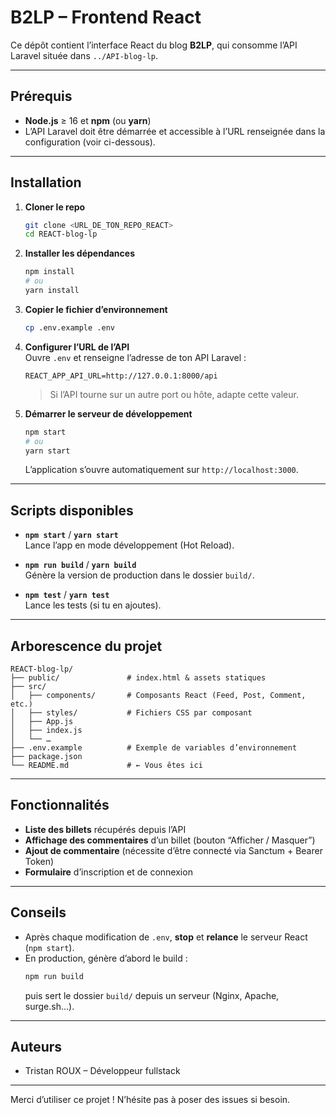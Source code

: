 # B2LP – Frontend React

Ce dépôt contient l’interface React du blog **B2LP**, qui consomme l’API Laravel située dans `../API-blog-lp`.

---

## Prérequis

- **Node.js** ≥ 16 et **npm** (ou **yarn**)  
- L’API Laravel doit être démarrée et accessible à l’URL renseignée dans la configuration (voir ci-dessous).

---

## Installation

1. **Cloner le repo**  
   ```bash
   git clone <URL_DE_TON_REPO_REACT>
   cd REACT-blog-lp
   ```

2. **Installer les dépendances**  
   ```bash
   npm install
   # ou
   yarn install
   ```

3. **Copier le fichier d’environnement**  
   ```bash
   cp .env.example .env
   ```

4. **Configurer l’URL de l’API**  
   Ouvre `.env` et renseigne l’adresse de ton API Laravel :
   ```env
   REACT_APP_API_URL=http://127.0.0.1:8000/api
   ```
   > Si l’API tourne sur un autre port ou hôte, adapte cette valeur.

5. **Démarrer le serveur de développement**  
   ```bash
   npm start
   # ou
   yarn start
   ```
   L’application s’ouvre automatiquement sur `http://localhost:3000`.

---

## Scripts disponibles

- **`npm start`** / **`yarn start`**  
  Lance l’app en mode développement (Hot Reload).

- **`npm run build`** / **`yarn build`**  
  Génère la version de production dans le dossier `build/`.

- **`npm test`** / **`yarn test`**  
  Lance les tests (si tu en ajoutes).

---

## Arborescence du projet

```
REACT-blog-lp/
├── public/               # index.html & assets statiques
├── src/
│   ├── components/       # Composants React (Feed, Post, Comment, etc.)
│   ├── styles/           # Fichiers CSS par composant
│   ├── App.js
│   ├── index.js
│   └── …
├── .env.example          # Exemple de variables d’environnement
├── package.json
└── README.md             # ← Vous êtes ici
```

---

## Fonctionnalités

- **Liste des billets** récupérés depuis l’API  
- **Affichage des commentaires** d’un billet (bouton “Afficher / Masquer”)  
- **Ajout de commentaire** (nécessite d’être connecté via Sanctum + Bearer Token)  
- **Formulaire** d’inscription et de connexion

---

## Conseils

- Après chaque modification de `.env`, **stop** et **relance** le serveur React (`npm start`).  
- En production, génère d’abord le build :
  ```bash
  npm run build
  ```
  puis sert le dossier `build/` depuis un serveur (Nginx, Apache, surge.sh…).

---

## Auteurs

- Tristan ROUX – Développeur fullstack  

---

Merci d’utiliser ce projet ! N’hésite pas à poser des issues si besoin.  
